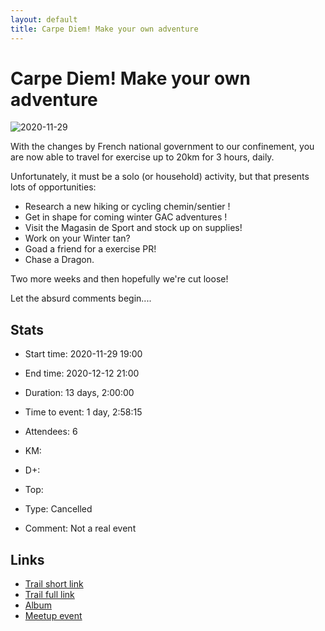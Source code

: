 ```yaml
---
layout: default
title: Carpe Diem! Make your own adventure
---
```


# Carpe Diem! Make your own adventure

![2020-11-29](/Stats/img/orig/2020-11-29.jpg)

With the changes by French national government to our confinement, you are now able to travel for exercise up to 20km for 3 hours, daily.

Unfortunately, it must be a solo (or household) activity, but that presents lots of opportunities:

- Research a new hiking or cycling chemin/sentier !
- Get in shape for coming winter GAC adventures !
- Visit the Magasin de Sport and stock up on supplies!
- Work on your Winter tan?
- Goad a friend for a exercise PR!
- Chase a Dragon.

Two more weeks and then hopefully we're cut loose!

Let the absurd comments begin....

## Stats

- Start time: 2020-11-29 19:00
- End time: 2020-12-12 21:00
- Duration: 13 days, 2:00:00
- Time to event: 1 day, 2:58:15
- Attendees: 6

- KM: 
- D+: 
- Top: 
- Type: Cancelled
- Comment: Not a real event

## Links

- [Trail short link]()
- [Trail full link]()
- [Album](https://binnette.github.io/GacImg2020/2020-11-29-Carpe-Diem-Make-your-own-adventure.html)
- [Meetup event](https://www.meetup.com/grenoble-adventure-club-english-french/events/274864502/)
